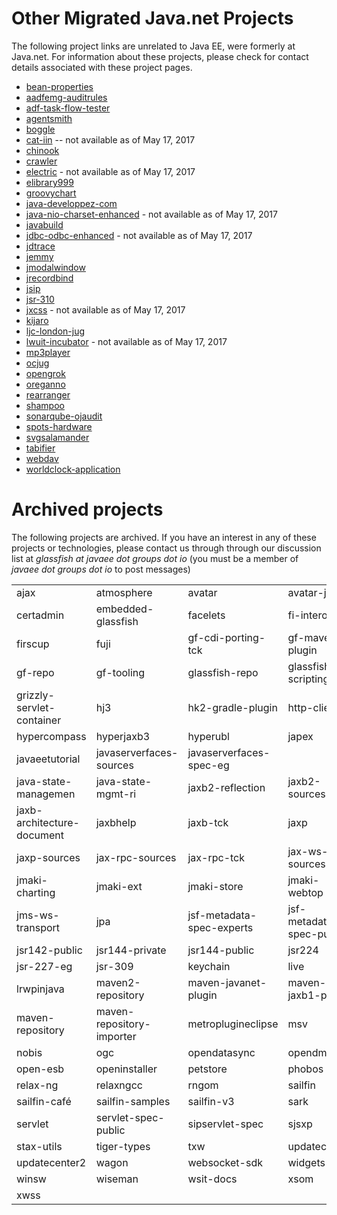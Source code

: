 # Other Migrated Java.net Projects

The following project links are unrelated to Java EE, were formerly at Java.net. For information about these projects, please 
check for contact details associated with these project pages.

* [bean-properties](http://github.com/vprise)
* [aadfemg-auditrules](http://bitbucket.org/adfauditrules/adfauditrules)
* [adf-task-flow-tester](http://github.com/adfemg/task-flow-tester)
* [agentsmith](http://github.com/ffissore/agentsmith)
* [boggle](http://github.com/intere/boggle)
* [cat-iin](http://reggaefab.free.fr/catiin/) -- not available as of May 17, 2017
* [chinook](http://montgomerylab.stanford.edu)
* [crawler](http://crawler.torunski.com/red.htm)
* [electric](http://savannah.gnu.org/electric) - not available as of May 17, 2017
* [elibrary999](http://elibrary999.sourceforge.net)
* [groovychart](http://github.com/davetcc/groovychart)
* [java-developpez-com](http://java.developpez.com/)
* [java-nio-charset-enhanced](http://jugkoeln.de/java-nio-charset-enhanced) - not available as of May 17, 2017
* [javabuild](http://javabuild.github.io/)
* [jdbc-odbc-enhanced](http://jugkoeln.de/JDBC-ODBC-enhanced) - not available as of May 17, 2017
* [jdtrace](http://github.com/amithur/jdtrace.git)
* [jemmy](http://hg.openjdk.java.net/code-tools/jemmy/v2/)
* [jmodalwindow](http://freedumbytes.bitbucket.io/jmodalwindow.xhtml)
* [jrecordbind](http://jrecordbind.org/)
* [jsip](http://github.com/usnistgov/jsip)
* [jsr-310](http://hgithub.com/ThreeTen/threeten)
* [jxcss](http://xrrocha.net/jxcss) - not available as of May 17, 2017
* [kijaro](http://github.com/jodastephen/kijaro)
* [ljc-london-jug](http://community.oracle.com/docs/DOC-993612)
* [lwuit-incubator](http://github.com/lwuit-incubator) - not available as of May 17, 2017
* [mp3player](http://github.com/sonya-oracle/testing)
* [ocjug](http://www.meetup.com/Orange-County-Java-Users-Group-OCJUG/)
* [opengrok](http://github.com/OpenGrok/OpenGrok/)
* [oreganno](http://montgomerylab.stanford.edu)
* [rearranger](http://github.com/DaveKriewall/Rearranger)
* [shampoo](http://bitbucket.org/ddc_r/shampoo)
* [sonarqube-ojaudit](http://github.com/adfemg/sonarqube-ojaudit)
* [spots-hardware](http://theexperimenter.org/spot)
* [svgsalamander](http://github.com/blackears/svgSalamander/wiki)
* [tabifier](http://github.com/DaveKriewall/Tabifier)
* [webdav](http://gitlab.com/headcrashing/webdav-jaxrs)
* [worldclock-application](http://github.com/lhochet/worldclock)

# Archived projects

The following projects are archived. If you have an interest in any of these projects or technologies, please contact us through through 
our discussion list at *glassfish at javaee dot groups dot io* (you must be a member of *javaee dot groups dot io* to post messages)

|       |       |       |       |
|:------|:------|:------|:------|
|ajax|atmosphere|avatar|avatar-js|
|certadmin|embedded-glassfish|facelets|fi-interop|
|firscup|fuji|gf-cdi-porting-tck|gf-maven-plugin|
|gf-repo|gf-tooling|glassfish-repo|glassfish-scripting|
|grizzly-servlet-container|hj3|hk2-gradle-plugin|http-client|
|hypercompass|hyperjaxb3|hyperubl|japex|
|javaeetutorial|javaserverfaces-sources|javaserverfaces-spec-eg| |
|java-state-managemen|java-state-mgmt-ri|jaxb2-reflection|jaxb2-sources|
|jaxb-architecture-document|jaxbhelp|jaxb-tck|jaxp|
|jaxp-sources|jax-rpc-sources|jax-rpc-tck|jax-ws-sources|
|jmaki-charting|jmaki-ext|jmaki-store|jmaki-webtop|
|jms-ws-transport|jpa|jsf-metadata-spec-experts|jsf-metadata-spec-public|
|jsr142-public|jsr144-private|jsr144-public|jsr224|
|jsr-227-eg|jsr-309|keychain|live|
|lrwpinjava|maven2-repository|maven-javanet-plugin|maven-jaxb1-plugin|
|maven-repository|maven-repository-importer|metroplugineclipse|msv|
|nobis|ogc|opendatasync|opendmk|
|open-esb|openinstaller|petstore|phobos|
|relax-ng|relaxngcc|rngom|sailfin|
|sailfin-café|sailfin-samples|sailfin-v3|sark|
|servlet|servlet-spec-public|sipservlet-spec|sjsxp|
|stax-utils|tiger-types|txw|updatecenter|
|updatecenter2|wagon|websocket-sdk|widgets|
|winsw|wiseman|wsit-docs|xsom|
|xwss|  |
